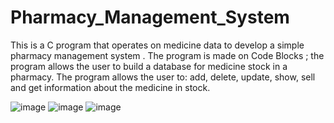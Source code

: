 # Pharmacy_Management_System
This is a C program that operates on medicine data to develop a
simple pharmacy management system . The program is made on
Code Blocks ; the program allows the user to build a database for
medicine stock in a pharmacy. The program allows the user to: add,
delete, update, show, sell and get information about the medicine in
stock.

![image](https://github.com/sherif566/Pharmacy_Management_System/assets/105814963/f111f8c2-8570-4bdd-b409-bb46b64cab0f)
![image](https://github.com/sherif566/Pharmacy_Management_System/assets/105814963/c0cf6a7c-68c3-4448-b2ef-cfacf1b3d4ee)
![image](https://github.com/sherif566/Pharmacy_Management_System/assets/105814963/c8b73fe7-ec10-4e28-9508-dc77c3d67756)
